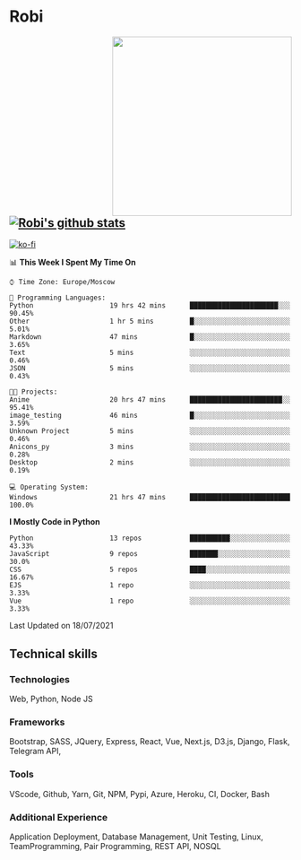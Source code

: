 # Robi

<img align='right' src='https://thumbs.gfycat.com/BleakGorgeousAmoeba-size_restricted.gif' width='320'>

[![Robi's github stats](https://github-readme-stats-lime-theta.vercel.app/api?username=robimez&count_private=true&show_icons=true&theme=dark)](https://github.com/RobiMez/github-readme-stats)
---
[![ko-fi](https://ko-fi.com/img/githubbutton_sm.svg)](https://ko-fi.com/K3K74LSLU)

<!--START_SECTION:waka-->
📊 **This Week I Spent My Time On** 

```text
⌚︎ Time Zone: Europe/Moscow

💬 Programming Languages: 
Python                   19 hrs 42 mins      ██████████████████████░░░   90.45% 
Other                    1 hr 5 mins         █░░░░░░░░░░░░░░░░░░░░░░░░   5.01% 
Markdown                 47 mins             █░░░░░░░░░░░░░░░░░░░░░░░░   3.65% 
Text                     5 mins              ░░░░░░░░░░░░░░░░░░░░░░░░░   0.46% 
JSON                     5 mins              ░░░░░░░░░░░░░░░░░░░░░░░░░   0.43%

🐱‍💻 Projects: 
Anime                    20 hrs 47 mins      ███████████████████████░░   95.41% 
image_testing            46 mins             █░░░░░░░░░░░░░░░░░░░░░░░░   3.59% 
Unknown Project          5 mins              ░░░░░░░░░░░░░░░░░░░░░░░░░   0.46% 
Anicons_py               3 mins              ░░░░░░░░░░░░░░░░░░░░░░░░░   0.28% 
Desktop                  2 mins              ░░░░░░░░░░░░░░░░░░░░░░░░░   0.19%

💻 Operating System: 
Windows                  21 hrs 47 mins      █████████████████████████   100.0%

```

**I Mostly Code in Python** 

```text
Python                   13 repos            ██████████░░░░░░░░░░░░░░░   43.33% 
JavaScript               9 repos             ███████░░░░░░░░░░░░░░░░░░   30.0% 
CSS                      5 repos             ████░░░░░░░░░░░░░░░░░░░░░   16.67% 
EJS                      1 repo              ░░░░░░░░░░░░░░░░░░░░░░░░░   3.33% 
Vue                      1 repo              ░░░░░░░░░░░░░░░░░░░░░░░░░   3.33%

```



 Last Updated on 18/07/2021
<!--END_SECTION:waka-->

## Technical skills

### Technologies 

Web, Python, Node JS

### Frameworks

Bootstrap, SASS, JQuery, Express, React, Vue, Next.js,
D3.js, Django, Flask, Telegram API,

### Tools

VScode, Github, Yarn, Git, NPM, Pypi, Azure, Heroku, CI, Docker, Bash

### Additional Experience

Application Deployment, Database Management, Unit Testing, Linux, TeamProgramming, Pair Programming, REST API, NOSQL
